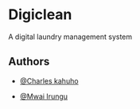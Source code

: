 
# Digiclean

A digital laundry management system


## Authors

- [@Charles kahuho](https://www.github.com/Charleskahuho)

- [@Mwai Irungu](https://www.github.com/mesh-dell)
